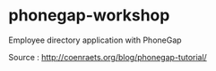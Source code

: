 phonegap-workshop
=================

Employee directory application with PhoneGap

Source : http://coenraets.org/blog/phonegap-tutorial/
